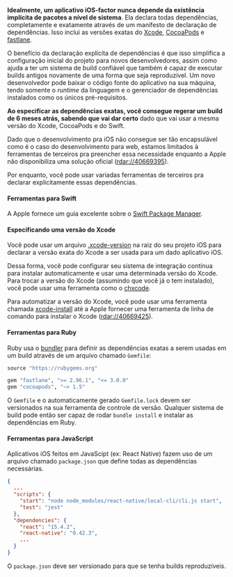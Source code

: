 **Idealmente, um aplicativo iOS-factor nunca depende da existência implícita de pacotes a nível de sistema**. Ela declara todas dependências, completamente e exatamente através de um manifesto de declaração de dependências. Isso inclui as versões exatas do [Xcode](https://developer.apple.com/xcode), [CocoaPods](https://cocoapods.org) e [fastlane](https://fastlane.tools).

O benefício da declaração explícita de dependências é que isso simplifica a configuração inicial do projeto para novos desenvolvedores, assim como ajuda a ter um sistema de build confiável que também é capaz de executar builds antigos novamente de uma forma que seja reproduzível. Um novo desenvolvedor pode baixar o código fonte do aplicativo na sua máquina, tendo somente o _runtime_ da linguagem e o gerenciador de dependências instalados como os únicos pré-requisitos.

**Ao especificar as dependências exatas, você consegue regerar um build de 6 meses atrás, sabendo que vai dar certo** dado que vai usar a mesma versão do Xcode, CocoaPods e do Swift.

Dado que o desenvolvimento pra iOS não consegue ser tão encapsulável como é o caso do desenvolvimento para web, estamos limitados à ferramentas de terceiros pra preencher essa necessidade enquanto a Apple não disponibiliza uma solução oficial ([rdar://40669395](https://openradar.appspot.com/radar?id=4929082424819712)).

Por enquanto, você pode usar variadas ferramentas de terceiros pra declarar explicitamente essas dependências.

#### Ferramentas para Swift

A Apple fornece um guia excelente sobre o [Swift Package Manager](https://swift.org/package-manager).

#### Especificando uma versão do Xcode

Você pode usar um arquivo [.xcode-version](https://github.com/fastlane/ci/blob/master/docs/xcode-version.md) na raiz do seu projeto iOS para declarar a versão exata do Xcode a ser usada para um dado aplicativo iOS.

Dessa forma, você pode configurar seu sistema de integração contínua para instalar automaticamente e usar uma determinada versão do Xcode. Para trocar a versão do Xcode (assumindo que você já o tem instalado), você pode usar uma ferramenta como o [chxcode](https://github.com/klaaspieter/chxcode).

Para automatizar a versão do Xcode, você pode usar uma ferramenta chamada [xcode-install](https://github.com/krausefx/xcode-install) até a Apple fornecer uma ferramenta de linha de comando para instalar o Xcode ([rdar://40669425](https://openradar.appspot.com/radar?id=5064112975380480)).

#### Ferramentas para Ruby

Ruby usa o [bundler](https://bundler.io) para definir as dependências exatas a serem usadas em um build através de um arquivo chamado `Gemfile`:

```ruby
source "https://rubygems.org"

gem "fastlane", ">= 2.96.1", "<= 3.0.0"
gem "cocoapods", "~> 1.5"
```

O `Gemfile` e o automaticamente gerado `Gemfile.lock` devem ser versionados na sua ferramenta de controle de versão. Qualquer sistema de build pode então ser capaz de rodar `bundle install` e instalar as dependências em Ruby.

#### Ferramentas para JavaScript

Aplicativos iOS feitos em JavaScipt (ex: React Native) fazem uso de um arquivo chamado `package.json` que define todas as dependências necessárias.

```json
{
  ...
  "scripts": {
    "start": "node node_modules/react-native/local-cli/cli.js start",
    "test": "jest"
  },
  "dependencies": {
    "react": "15.4.2",
    "react-native": "0.42.3",
    ...
  }
}
```

O `package.json` deve ser versionado para que se tenha builds reproduzíveis.